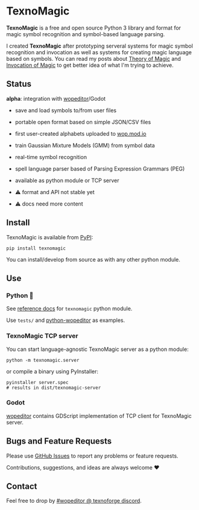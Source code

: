 # TexnoMagic

**TexnoMagic** is a free and open source Python 3 library and format for magic
symbol recognition and symbol-based language parsing.

I created **TexnoMagic** after prototyping serveral systems for magic
symbol recognition and invocation as well as systems for creating magic
language based on symbols. You can read my posts about
[Theory of Magic](https://texnoforge.dev/words-of-power-devlog-1-theory-of-magic.html) and
[Invocation of Magic](https://texnoforge.dev/words-of-power-devlog-2-invocation-of-magic.html)
to get better idea of what I'm trying to achieve.


## Status

**alpha**: integration with [wopeditor]/Godot

* save and load symbols to/from user files
* portable open format based on simple JSON/CSV files
* first user-created alphabets uploaded to [wop.mod.io]
* train Gaussian Mixture Models (GMM) from symbol data
* real-time symbol recognition
* spell language parser based of Parsing Expression Grammars (PEG)
* available as python module or TCP server

* ⚠ format and API not stable yet
* ⚠ docs need more content


## Install

TexnoMagic is available from [PyPI]:

```
pip install texnomagic
```

You can install/develop from source as with any other python module.


## Use

### Python 🐍

See [reference docs] for `texnomagic` python module.

Use `tests/` and [python-wopeditor] as examples.

### TexnoMagic TCP server

You can start language-agnostic TexnoMagic server as a python module:

```
python -m texnomagic.server
```

or compile a binary using PyInstaller:

```
pyinstaller server.spec
# results in dist/texnomagic-server
```

### Godot

[wopeditor] contains GDScript implementation of TCP client for TexnoMagic
server.


## Bugs and Feature Requests

Please use [GitHub Issues](https://github.com/texnoforge/texnomagic/issues)
to report any problems or feature requests.

Contributions, suggestions, and ideas are always welcome ♥


## Contact

Feel free to drop by
[#wopeditor @ texnoforge discord](https://discord.gg/Dq3vaeg3pG).


[reference docs]: https://texnoforge.github.io/texnomagic/reference/texnomagic/
[wopeditor]: https://texnoforge.github.io/wopeditor/
[python-wopeditor]: https://texnoforge.github.io/python-wopeditor/
[PyPI]: https://pypi.org/project/texnomagic/
[wop.mod.io]: https://wop.mod.io
